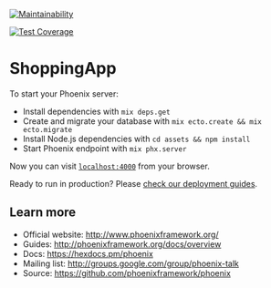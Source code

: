 [![Maintainability](https://api.codeclimate.com/v1/badges/259ba20a16add6829441/maintainability)](https://codeclimate.com/github/dillonharris/shopping_app/maintainability)

[![Test Coverage](https://api.codeclimate.com/v1/badges/259ba20a16add6829441/test_coverage)](https://codeclimate.com/github/dillonharris/shopping_app/test_coverage)

# ShoppingApp

To start your Phoenix server:

  * Install dependencies with `mix deps.get`
  * Create and migrate your database with `mix ecto.create && mix ecto.migrate`
  * Install Node.js dependencies with `cd assets && npm install`
  * Start Phoenix endpoint with `mix phx.server`

Now you can visit [`localhost:4000`](http://localhost:4000) from your browser.

Ready to run in production? Please [check our deployment guides](http://www.phoenixframework.org/docs/deployment).

## Learn more

  * Official website: http://www.phoenixframework.org/
  * Guides: http://phoenixframework.org/docs/overview
  * Docs: https://hexdocs.pm/phoenix
  * Mailing list: http://groups.google.com/group/phoenix-talk
  * Source: https://github.com/phoenixframework/phoenix
